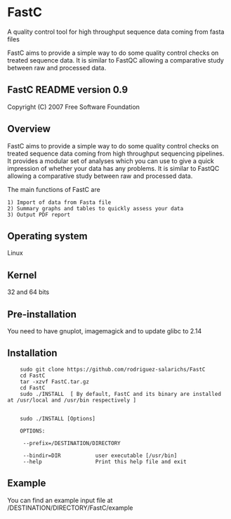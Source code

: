 # FastC
A quality control tool for high throughput sequence data coming from fasta files

FastC aims to provide a simple way to do some quality control checks on treated sequence data. It is similar to FastQC allowing a comparative study between raw and processed data.


FastC README version 0.9
------------------------

Copyright (C) 2007 Free Software Foundation


Overview
--------

FastC aims to provide a simple way to do some quality control checks on treated sequence data coming from high throughput sequencing pipelines. It provides a modular set of analyses which you can use to give a quick impression of whether your data has any problems. It is similar to FastQC allowing a comparative study between raw and processed data.

The main functions of FastC are

    1) Import of data from Fasta file
    2) Summary graphs and tables to quickly assess your data
    3) Output PDF report


Operating system
----------------
Linux


Kernel
------
32 and 64 bits


Pre-installation
----------------

You need to have gnuplot, imagemagick and to update glibc to 2.14


Installation
------------
        sudo git clone https://github.com/rodriguez-salarichs/FastC
        cd FastC
        tar -xzvf FastC.tar.gz
        cd FastC
        sudo ./INSTALL  [ By default, FastC and its binary are installed at /usr/local and /usr/bin respectively ]
        
        
        sudo ./INSTALL [Options]

        OPTIONS:

         --prefix=/DESTINATION/DIRECTORY

         --bindir=DIR           user executable [/usr/bin]
         --help                 Print this help file and exit


Example
-------

You can find an example input file at /DESTINATION/DIRECTORY/FastC/example
